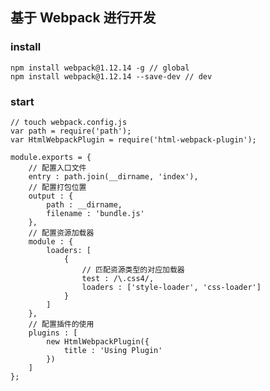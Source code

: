 ## 基于 Webpack 进行开发

### install

	npm install webpack@1.12.14 -g // global
	npm install webpack@1.12.14 --save-dev // dev

### start

```
// touch webpack.config.js
var path = require('path');
var HtmlWebpackPlugin = require('html-webpack-plugin');

module.exports = {
	// 配置入口文件
	entry : path.join(__dirname, 'index'),
	// 配置打包位置
	output : {
		path : __dirname,
		filename : 'bundle.js'
	},
	// 配置资源加载器
	module : {
		loaders: [
			{
				// 匹配资源类型的对应加载器
				test : /\.css4/,
				loaders : ['style-loader', 'css-loader']
			}
		]
	},
	// 配置插件的使用
	plugins : [
		new HtmlWebpackPlugin({
			title : 'Using Plugin'
		})
	]
};
```
